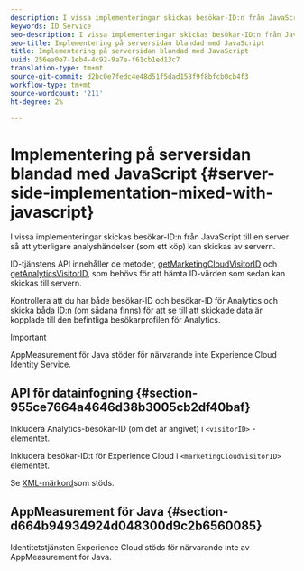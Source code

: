 ```yaml
---
description: I vissa implementeringar skickas besökar-ID:n från JavaScript till en server så att ytterligare analyshändelser (som ett köp) kan skickas av servern.
keywords: ID Service
seo-description: I vissa implementeringar skickas besökar-ID:n från JavaScript till en server så att ytterligare analyshändelser (som ett köp) kan skickas av servern.
seo-title: Implementering på serversidan blandad med JavaScript
title: Implementering på serversidan blandad med JavaScript
uuid: 256ea0e7-1eb4-4c92-9a7e-f61cb1ed13c7
translation-type: tm+mt
source-git-commit: d2bc0e7fedc4e48d51f5dad158f9f8bfcb0cb4f3
workflow-type: tm+mt
source-wordcount: '211'
ht-degree: 2%

---
```



# Implementering på serversidan blandad med JavaScript {#server-side-implementation-mixed-with-javascript}

I vissa implementeringar skickas besökar-ID:n från JavaScript till en server så att ytterligare analyshändelser (som ett köp) kan skickas av servern.

ID-tjänstens API innehåller de metoder, [getMarketingCloudVisitorID](../../library/get-set/getmcvid.md) och [getAnalyticsVisitorID](../../library/get-set/getanalyticsvisitorid.md), som behövs för att hämta ID-värden som sedan kan skickas till servern.

Kontrollera att du har både besökar-ID och besökar-ID för Analytics och skicka båda ID:n (om sådana finns) för att se till att skickade data är kopplade till den befintliga besökarprofilen för Analytics.

>[!IMPORTANT]
>
>AppMeasurement för Java stöder för närvarande inte Experience Cloud Identity Service.

## API för datainfogning {#section-955ce7664a4646d38b3005cb2df40baf}

Inkludera Analytics-besökar-ID (om det är angivet) i `<visitorID>` -elementet.

Inkludera besökar-ID:t för Experience Cloud i `<marketingCloudVisitorID>` elementet.

Se [XML-märkord](https://www.adobe.io)som stöds.

## AppMeasurement för Java {#section-d664b94934924d048300d9c2b6560085}

Identitetstjänsten Experience Cloud stöds för närvarande inte av AppMeasurement for Java.
